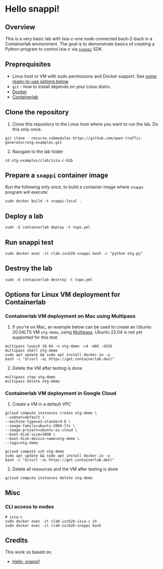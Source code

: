 # Hello snappi!

## Overview
This is a very basic lab with Ixia-c-one node connected back-2-back in a Containerlab environment. The goal is to demonstrate basics of creating a Python program to control Ixia-c via [`snappi`](https://github.com/open-traffic-generator/snappi) SDK.

## Preprequisites

* Linux host or VM with sudo permissions and Docker support. See [some ready-to-use options below](#options-for-linux-vm-deployment-for-containerlab)
* `git` - how to install depends on your Linux distro.
* [Docker](https://docs.docker.com/engine/install/)
* [Containerlab](https://containerlab.dev/install/)

## Clone the repository

1. Clone this repository to the Linux host where you want to run the lab. Do this only once.

```Shell
git clone --recurse-submodules https://github.com/open-traffic-generator/otg-examples.git
````

2. Navigate to the lab folder

```Shell
cd otg-examples/clab/ixia-c-b2b
````

## Prepare a `snappi` container image

Run the following only once, to build a container image where `snappi` program will execute:

```Shell
sudo docker build -t snappi:local .
````

## Deploy a lab

```Shell
sudo -E containerlab deploy -t topo.yml
````

## Run snappi test

```Shell
sudo docker exec -it clab-ixcb2b-snappi bash -c "python otg.py"
````

## Destroy the lab

```Shell
sudo -E containerlab destroy -t topo.yml
````

## Options for Linux VM deployment for Containerlab

### Containerlab VM deployment on Mac using Multipass

1. If you're on Mac, an example below can be used to create an Ubuntu 20.04LTS VM `otg-demo`, using [Multipass](https://multipass.run/). Ubuntu 22.04 is not yet supported for this test.

```Shell
multipass launch 20.04 -n otg-demo -c4 -m8G -d32G
multipass shell otg-demo
sudo apt update && sudo apt install docker.io -y
bash -c "$(curl -sL https://get.containerlab.dev)"
````

2. Delete the VM after testing is done

```Shell
multipass stop otg-demo
multipass delete otg-demo
````

###  Containerlab VM deployment in Google Cloud

1. Create a VM in a default VPC

```Shell
gcloud compute instances create otg-demo \
--subnet=default \
--machine-type=e2-standard-8 \
--image-family=ubuntu-2004-lts \
--image-project=ubuntu-os-cloud \
--boot-disk-size=30GB \
--boot-disk-device-name=otg-demo \
--tags=otg-demo

gcloud compute ssh otg-demo
sudo apt update && sudo apt install docker.io -y
bash -c "$(curl -sL https://get.containerlab.dev)"
````

2. Delete all resources and the VM after testing is done

```Shell
gcloud compute instances delete otg-demo
````

## Misc

### CLI access to nodes

  ```Shell
  # ixia-c
  sudo docker exec -it clab-ixcb2b-ixia-c sh
  sudo docker exec -it clab-ixcb2b-snappi bash
  ````

## Credits

This work os based on: 
  * [Hello, snappi!](https://github.com/open-traffic-generator/ixia-c/blob/main/docs/hello-snappi.md)
